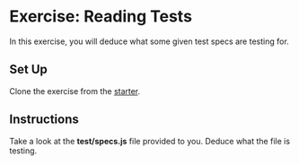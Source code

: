 # Exercise: Reading Tests

In this exercise, you will deduce what some given test specs are testing for.

## Set Up

Clone the exercise from the [starter].

## Instructions

Take a look at the **test/specs.js** file provided to you. Deduce what the file
is testing.

[starter]: https://github.com/appacademy/practice-for-week-04-reading-tests-exercise
